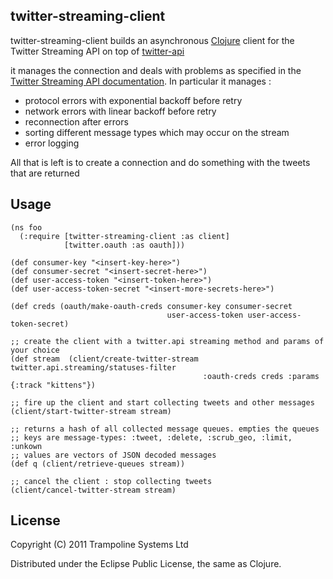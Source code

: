 ## twitter-streaming-client ##

twitter-streaming-client builds an asynchronous [Clojure](http://clojure.org) client for the Twitter Streaming API on 
top of [twitter-api](https://github.com/adamwynne/twitter-api)

it manages the connection and deals with problems as specified in the [Twitter Streaming API documentation](https://dev.twitter.com/docs/streaming-api/concepts#connecting). In particular it manages :

* protocol errors with exponential backoff before retry
* network errors with linear backoff before retry
* reconnection after errors
* sorting different message types which may occur on the stream
* error logging

All that is left is to create a connection and do something with the tweets that are returned

## Usage ##


    (ns foo
      (:require [twitter-streaming-client :as client]
                [twitter.oauth :as oauth]))

    (def consumer-key "<insert-key-here>")
    (def consumer-secret "<insert-secret-here>")
    (def user-access-token "<insert-token-here>")
    (def user-access-token-secret "<insert-more-secrets-here>")

    (def creds (oauth/make-oauth-creds consumer-key consumer-secret
                                       user-access-token user-access-token-secret)

    ;; create the client with a twitter.api streaming method and params of your choice
    (def stream  (client/create-twitter-stream twitter.api.streaming/statuses-filter
                                               :oauth-creds creds :params {:track "kittens"})

    ;; fire up the client and start collecting tweets and other messages
    (client/start-twitter-stream stream)

    ;; returns a hash of all collected message queues. empties the queues
    ;; keys are message-types: :tweet, :delete, :scrub_geo, :limit, :unkown
    ;; values are vectors of JSON decoded messages
    (def q (client/retrieve-queues stream))

    ;; cancel the client : stop collecting tweets
    (client/cancel-twitter-stream stream)


## License ##

Copyright (C) 2011 Trampoline Systems Ltd

Distributed under the Eclipse Public License, the same as Clojure.
